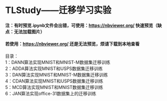 # TLStudy——迁移学习实验
#### 注：有时预览.ipynb文件会出错，可使用：https://nbviewer.org/ 快速预览（缺点：无法加载图片）
#### 若使用：https://nbviewer.org/ 还是无法预览，烦请下载到本地查看
目录：<br/>
1：DANN算法实现MNIST和MNIST-M数据集迁移训练<br/>
2：ADDA算法实现MNIST和USPS数据集迁移训练<br/>
3：DAN算法实现MNIST和MNIST-M数据集迁移训练<br/>
4：CDAN算法实现MNIST和USPS数据集迁移训练<br/>
5：MCD算法实现MNIST和MNIST数据集迁移训练<br/>
6：JAN算法实现office-31数据集上的迁移训练<br/>
